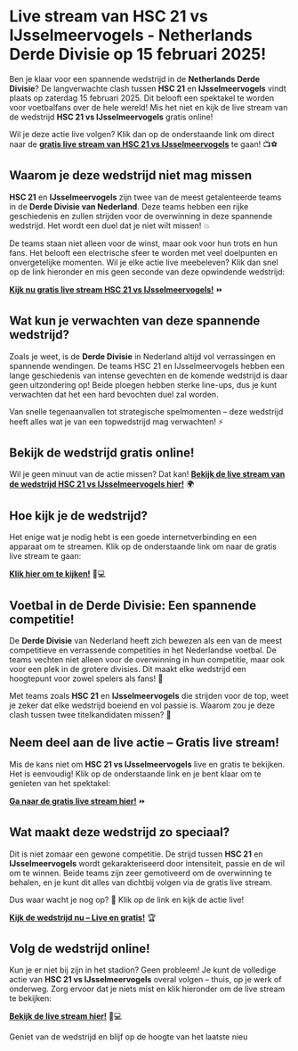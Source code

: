 # Live stream van HSC 21 vs IJsselmeervogels - Netherlands Derde Divisie op 15 februari 2025!

Ben je klaar voor een spannende wedstrijd in de **Netherlands Derde Divisie**? De langverwachte clash tussen **HSC 21** en **IJsselmeervogels** vindt plaats op zaterdag 15 februari 2025. Dit belooft een spektakel te worden voor voetbalfans over de hele wereld! Mis het niet en kijk de live stream van de wedstrijd **HSC 21 vs IJsselmeervogels** gratis online!

Wil je deze actie live volgen? Klik dan op de onderstaande link om direct naar de [**gratis live stream van HSC 21 vs IJsselmeervogels**](https://tinyurl.com/livestreamfreeo?st=HSC+21+vs+IJsselmeervogels&si=ghc) te gaan! 📺⚽

## Waarom je deze wedstrijd niet mag missen

**HSC 21** en **IJsselmeervogels** zijn twee van de meest getalenteerde teams in de **Derde Divisie van Nederland**. Deze teams hebben een rijke geschiedenis en zullen strijden voor de overwinning in deze spannende wedstrijd. Het wordt een duel dat je niet wilt missen! 💥

De teams staan niet alleen voor de winst, maar ook voor hun trots en hun fans. Het belooft een electrische sfeer te worden met veel doelpunten en onvergetelijke momenten. Wil je elke actie live meebeleven? Klik dan snel op de link hieronder en mis geen seconde van deze opwindende wedstrijd:

[**Kijk nu gratis live stream HSC 21 vs IJsselmeervogels!**](https://tinyurl.com/livestreamfreeo?st=HSC+21+vs+IJsselmeervogels&si=ghc) ⏩

## Wat kun je verwachten van deze spannende wedstrijd?

Zoals je weet, is de **Derde Divisie** in Nederland altijd vol verrassingen en spannende wendingen. De teams HSC 21 en IJsselmeervogels hebben een lange geschiedenis van intense gevechten en de komende wedstrijd is daar geen uitzondering op! Beide ploegen hebben sterke line-ups, dus je kunt verwachten dat het een hard bevochten duel zal worden.

Van snelle tegenaanvallen tot strategische spelmomenten – deze wedstrijd heeft alles wat je van een topwedstrijd mag verwachten! ⚡

## Bekijk de wedstrijd gratis online!

Wil je geen minuut van de actie missen? Dat kan! [**Bekijk de live stream van de wedstrijd HSC 21 vs IJsselmeervogels hier!**](https://tinyurl.com/livestreamfreeo?st=HSC+21+vs+IJsselmeervogels&si=ghc) 🌍

## Hoe kijk je de wedstrijd?

Het enige wat je nodig hebt is een goede internetverbinding en een apparaat om te streamen. Klik op de onderstaande link om naar de gratis live stream te gaan:

[**Klik hier om te kijken!**](https://tinyurl.com/livestreamfreeo?st=HSC+21+vs+IJsselmeervogels&si=ghc) 📱💻

## Voetbal in de Derde Divisie: Een spannende competitie!

De **Derde Divisie** van Nederland heeft zich bewezen als een van de meest competitieve en verrassende competities in het Nederlandse voetbal. De teams vechten niet alleen voor de overwinning in hun competitie, maar ook voor een plek in de grotere divisies. Dit maakt elke wedstrijd een hoogtepunt voor zowel spelers als fans! 🚀

Met teams zoals **HSC 21** en **IJsselmeervogels** die strijden voor de top, weet je zeker dat elke wedstrijd boeiend en vol passie is. Waarom zou je deze clash tussen twee titelkandidaten missen? 🌟

## Neem deel aan de live actie – Gratis live stream!

Mis de kans niet om **HSC 21 vs IJsselmeervogels** live en gratis te bekijken. Het is eenvoudig! Klik op de onderstaande link en je bent klaar om te genieten van het spektakel:

[**Ga naar de gratis live stream hier!**](https://tinyurl.com/livestreamfreeo?st=HSC+21+vs+IJsselmeervogels&si=ghc) ⏩

## Wat maakt deze wedstrijd zo speciaal?

Dit is niet zomaar een gewone competitie. De strijd tussen **HSC 21** en **IJsselmeervogels** wordt gekarakteriseerd door intensiteit, passie en de wil om te winnen. Beide teams zijn zeer gemotiveerd om de overwinning te behalen, en je kunt dit alles van dichtbij volgen via de gratis live stream.

Dus waar wacht je nog op? 📣 Klik op de link en kijk de actie live!

[**Kijk de wedstrijd nu – Live en gratis!**](https://tinyurl.com/livestreamfreeo?st=HSC+21+vs+IJsselmeervogels&si=ghc) 🏆

## Volg de wedstrijd online!

Kun je er niet bij zijn in het stadion? Geen probleem! Je kunt de volledige actie van **HSC 21 vs IJsselmeervogels** overal volgen – thuis, op je werk of onderweg. Zorg ervoor dat je niets mist en klik hieronder om de live stream te bekijken:

[**Bekijk de live stream hier!**](https://tinyurl.com/livestreamfreeo?st=HSC+21+vs+IJsselmeervogels&si=ghc) 📱💻

Geniet van de wedstrijd en blijf op de hoogte van het laatste nieu
